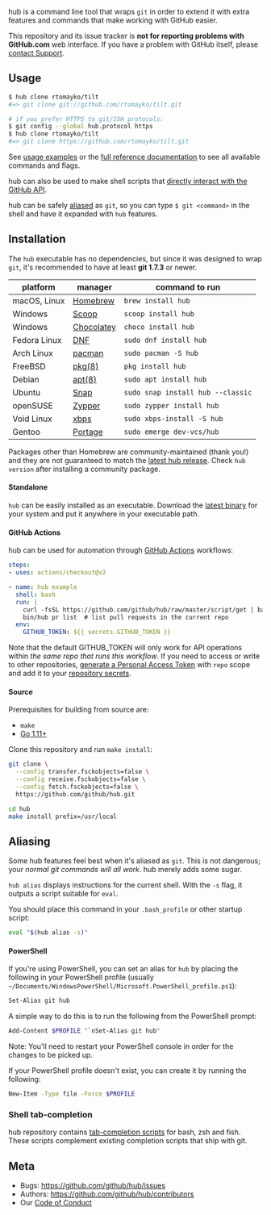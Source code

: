 hub is a command line tool that wraps `git` in order to extend it with extra
features and commands that make working with GitHub easier.

This repository and its issue tracker is **not for reporting problems with
GitHub.com** web interface. If you have a problem with GitHub itself, please
[contact Support](https://github.com/contact).

Usage
-----

``` sh
$ hub clone rtomayko/tilt
#=> git clone git://github.com/rtomayko/tilt.git

# if you prefer HTTPS to git/SSH protocols:
$ git config --global hub.protocol https
$ hub clone rtomayko/tilt
#=> git clone https://github.com/rtomayko/tilt.git
```

See [usage examples](https://hub.github.com/#developer) or the [full reference
documentation](https://hub.github.com/hub.1.html) to see all available commands
and flags.

hub can also be used to make shell scripts that [directly interact with the
GitHub API](https://hub.github.com/#scripting).

hub can be safely [aliased](#aliasing) as `git`, so you can type `$ git
<command>` in the shell and have it expanded with `hub` features.

Installation
------------

The `hub` executable has no dependencies, but since it was designed to wrap
`git`, it's recommended to have at least **git 1.7.3** or newer.

platform | manager | command to run
---------|---------|---------------
macOS, Linux | [Homebrew](https://docs.brew.sh/Installation) | `brew install hub`
Windows | [Scoop](http://scoop.sh/) | `scoop install hub`
Windows | [Chocolatey](https://chocolatey.org/) | `choco install hub`
Fedora Linux | [DNF](https://fedoraproject.org/wiki/DNF) | `sudo dnf install hub`
Arch Linux | [pacman](https://wiki.archlinux.org/index.php/pacman) | `sudo pacman -S hub`
FreeBSD | [pkg(8)](http://man.freebsd.org/pkg/8) | `pkg install hub`
Debian | [apt(8)](https://manpages.debian.org/buster/apt/apt.8.en.html) | `sudo apt install hub`
Ubuntu | [Snap](https://snapcraft.io) | `sudo snap install hub --classic`
openSUSE | [Zypper](https://en.opensuse.org/SDB:Zypper_manual) | `sudo zypper install hub`
Void Linux | [xbps](https://github.com/void-linux/xbps) | `sudo xbps-install -S hub`
Gentoo | [Portage](https://wiki.gentoo.org/wiki/Portage) | `sudo emerge dev-vcs/hub`

Packages other than Homebrew are community-maintained (thank you!) and they
are not guaranteed to match the [latest hub release][latest]. Check `hub
version` after installing a community package.

#### Standalone

`hub` can be easily installed as an executable. Download the [latest
binary][latest] for your system and put it anywhere in your executable path.

#### GitHub Actions

hub can be used for automation through [GitHub Actions][] workflows:
```yaml
steps:
- uses: actions/checkout@v2

- name: hub example
  shell: bash
  run: |
    curl -fsSL https://github.com/github/hub/raw/master/script/get | bash -s 2.14.1
    bin/hub pr list  # list pull requests in the current repo
  env:
    GITHUB_TOKEN: ${{ secrets.GITHUB_TOKEN }}
```

Note that the default GITHUB_TOKEN will only work for API operations within _the
same repo that runs this workflow_. If you need to access or write to other
repositories, [generate a Personal Access Token][pat] with `repo` scope and add
it to your [repository secrets][].


[github actions]: https://help.github.com/en/actions/automating-your-workflow-with-github-actions
[pat]: https://github.com/settings/tokens
[repository secrets]: https://help.github.com/en/actions/automating-your-workflow-with-github-actions/creating-and-using-encrypted-secrets

#### Source

Prerequisites for building from source are:

* `make`
* [Go 1.11+](https://golang.org/doc/install)

Clone this repository and run `make install`:

```sh
git clone \
  --config transfer.fsckobjects=false \
  --config receive.fsckobjects=false \
  --config fetch.fsckobjects=false \
  https://github.com/github/hub.git

cd hub
make install prefix=/usr/local
```

Aliasing
--------

Some hub features feel best when it's aliased as `git`. This is not dangerous; your
_normal git commands will all work_. hub merely adds some sugar.

`hub alias` displays instructions for the current shell. With the `-s` flag, it
outputs a script suitable for `eval`.

You should place this command in your `.bash_profile` or other startup script:

``` sh
eval "$(hub alias -s)"
```

#### PowerShell

If you're using PowerShell, you can set an alias for `hub` by placing the
following in your PowerShell profile (usually
`~/Documents/WindowsPowerShell/Microsoft.PowerShell_profile.ps1`):

``` sh
Set-Alias git hub
```

A simple way to do this is to run the following from the PowerShell prompt:

``` sh
Add-Content $PROFILE "`nSet-Alias git hub"
```

Note: You'll need to restart your PowerShell console in order for the changes to be picked up.

If your PowerShell profile doesn't exist, you can create it by running the following:

``` sh
New-Item -Type file -Force $PROFILE
```

### Shell tab-completion

hub repository contains [tab-completion scripts](./etc) for bash, zsh and fish.
These scripts complement existing completion scripts that ship with git.

Meta
----

* Bugs: <https://github.com/github/hub/issues>
* Authors: <https://github.com/github/hub/contributors>
* Our [Code of Conduct](https://github.com/github/hub/blob/master/CODE_OF_CONDUCT.md)


[latest]: https://github.com/github/hub/releases/latest
